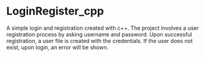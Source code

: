 # LoginRegister_cpp
A simple login and registration created with c++.
The project involves a user registration process by asking username and password. Upon successful registration, a user file is created with the credentials. If the user does not exist, upon login, an error will be shown.
